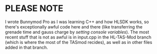 # PLEASE NOTE #

I wrote Bunnymod Pro as I was learning C++ and how HLSDK works, so there's exceptionally awful code here and there (like transferring the grenade time and gauss charge by *setting console variables*). The most recent stuff that is not as awful is in input.cpp in the HL-TAS-Mod branch (which is where the most of the TASmod recides), as well as in other files added in that branch.